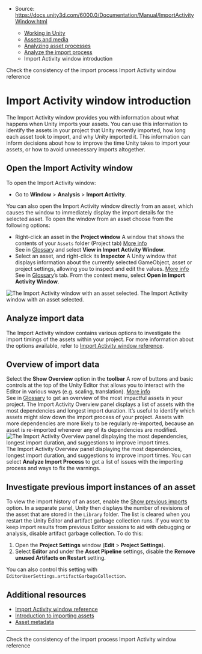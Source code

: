 * Source: https://docs.unity3d.com/6000.0/Documentation/Manual/ImportActivityWindow.html

  * [Working in Unity](https://docs.unity3d.com/6000.0/Documentation/Manual/working-in-unity.html)
  * [Assets and media](https://docs.unity3d.com/6000.0/Documentation/Manual/assets-and-media.html)
  * [Analyzing asset processes](https://docs.unity3d.com/6000.0/Documentation/Manual/assets-optimizing.html)
  * [Analyze the import process](https://docs.unity3d.com/6000.0/Documentation/Manual/import-analyze.html)
  * Import Activity window introduction


[](https://docs.unity3d.com/6000.0/Documentation/Manual/ImporterConsistency.html)
Check the consistency of the import process
[](https://docs.unity3d.com/6000.0/Documentation/Manual/import-activity-window-reference.html)
Import Activity window reference
# Import Activity window introduction
The Import Activity window provides you with information about what happens when Unity imports your assets. You can use this information to identify the assets in your project that Unity recently imported, how long each asset took to import, and why Unity imported it. This information can inform decisions about how to improve the time Unity takes to import your assets, or how to avoid unnecessary imports altogether.
## Open the Import Activity window
To open the Import Activity window:
  * Go to **Window** > **Analysis** > **Import Activity**.


You can also open the Import Activity window directly from an asset, which causes the window to immediately display the import details for the selected asset. To open the window from an asset choose from the following options:
  * Right-click an asset in the **Project window** A window that shows the contents of your `Assets` folder (Project tab) [More info](https://docs.unity3d.com/6000.0/Documentation/Manual/ProjectView.html)  
See in [Glossary](https://docs.unity3d.com/6000.0/Documentation/Manual/Glossary.html#Projectwindow) and select **View in Import Activity Window**.
  * Select an asset, and right-click its **Inspector** A Unity window that displays information about the currently selected GameObject, asset or project settings, allowing you to inspect and edit the values. [More info](https://docs.unity3d.com/6000.0/Documentation/Manual/UsingTheInspector.html)  
See in [Glossary](https://docs.unity3d.com/6000.0/Documentation/Manual/Glossary.html#Inspector)’s tab. From the context menu, select **Open in Import Activity Window**.

![The Import Activity window with an asset selected.](https://docs.unity3d.com/6000.0/Documentation/uploads/Main/import-activity-window.png) The Import Activity window with an asset selected.
## Analyze import data
The Import Activity window contains various options to investigate the import timings of the assets within your project. For more information about the options available, refer to [Import Activity window reference](https://docs.unity3d.com/6000.0/Documentation/Manual/import-activity-window-reference.html).
## Overview of import data
Select the **Show Overview** option in the **toolbar** A row of buttons and basic controls at the top of the Unity Editor that allows you to interact with the Editor in various ways (e.g. scaling, translation). [More info](https://docs.unity3d.com/6000.0/Documentation/Manual/Toolbar.html)  
See in [Glossary](https://docs.unity3d.com/6000.0/Documentation/Manual/Glossary.html#Toolbar) to get an overview of the most impactful assets in your project. The Import Activity Overview panel displays a list of assets with the most dependencies and longest import duration. It’s useful to identify which assets might slow down the import process of your project. Assets with more dependencies are more likely to be regularly re-imported, because an asset is re-imported whenever any of its dependencies are modified.
![The Import Activity Overview panel displaying the most dependencies, longest import duration, and suggestions to improve import times.](https://docs.unity3d.com/6000.0/Documentation/uploads/Main/import-activity-window-overview.png) The Import Activity Overview panel displaying the most dependencies, longest import duration, and suggestions to improve import times.
You can select **Analyze Import Process** to get a list of issues with the importing process and ways to fix the warnings.
## Investigate previous import instances of an asset
To view the import history of an asset, enable the [Show previous imports](https://docs.unity3d.com/6000.0/Documentation/Manual/import-activity-window-reference.html#toolbar) option. In a separate panel, Unity then displays the number of revisions of the asset that are stored in the `Library` folder. The list is cleared when you restart the Unity Editor and artifact garbage collection runs.
If you want to keep import results from previous Editor sessions to aid with debugging or analysis, disable artifact garbage collection. To do this:
  1. Open the **Project Settings** window (**Edit** > **Project Settings**).
  2. Select **Editor** and under the **Asset Pipeline** settings, disable the **Remove unused Artifacts on Restart** setting.


You can also control this setting with `EditorUserSettings.artifactGarbageCollection`.
## Additional resources
  * [Import Activity window reference](https://docs.unity3d.com/6000.0/Documentation/Manual/import-activity-window-reference.html)
  * [Introduction to importing assets](https://docs.unity3d.com/6000.0/Documentation/Manual/ImportingAssets.html)
  * [Asset metadata](https://docs.unity3d.com/6000.0/Documentation/Manual/AssetMetadata.html)


* * *
[](https://docs.unity3d.com/6000.0/Documentation/Manual/ImporterConsistency.html)
Check the consistency of the import process
[](https://docs.unity3d.com/6000.0/Documentation/Manual/import-activity-window-reference.html)
Import Activity window reference
